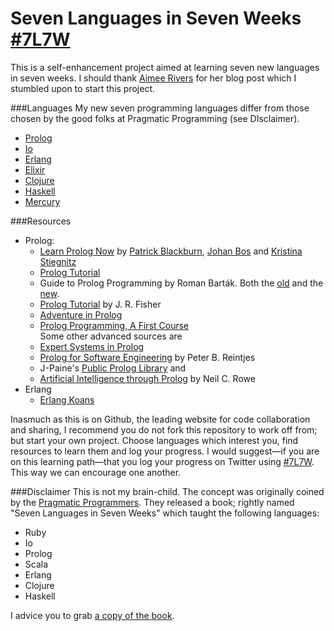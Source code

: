 Seven Languages in Seven Weeks [#7L7W](https://twitter.com/search?q=%237L7W)
===

This is a self-enhancement project aimed at learning seven new languages in seven weeks. I should thank [Aimee Rivers](https://github.com/sermoa) for her blog post which I stumbled upon to start this project.

###Languages
My new seven programming languages differ from those chosen by the good folks at Pragmatic Programming (see DIsclaimer).

+ [Prolog](https://github.com/languages/Prolog)
+ [Io](https://github.com/languages/Io)
+ [Erlang](https://github.com/languages/Erlang)
+ [Elixir](https://github.com/languages/Elixir)
+ [Clojure](https://github.com/languages/Clojure)
+ [Haskell](https://github.com/languages/Haskell)
+ [Mercury](https://github.com/languages/Mercury)

###Resources

+ Prolog:
  + [Learn Prolog Now](http://learnprolognow.org) by [Patrick Blackburn](http://www.loria.fr/~blackbur/), [Johan Bos](http://www.let.rug.nl/bos/) and [Kristina Stiegnitz](http://cs.union.edu/~striegnk/)
  + [Prolog Tutorial](http://www.lix.polytechnique.fr/~liberti/public/computing/prog/prolog/prolog-tutorial.html)
  + Guide to Prolog Programming by Roman Barták. Both the [old](http://kti.ms.mff.cuni.cz/~bartak/prolog.old/learning/) and the [new](http://kti.ms.mff.cuni.cz/~bartak/prolog/contents.html).
  + [Prolog Tutorial](http://www.csupomona.edu/~jrfisher/www/prolog_tutorial/contents.html) by J. R. Fisher
  + [Adventure in Prolog](http://www.amzi.com/AdventureInProlog/advtop.php)
  + [Prolog Programming, A First Course](http://homepages.inf.ed.ac.uk/pbrna/prologbook/)  
  Some other advanced sources are 
  + [Expert Systems in Prolog](http://www.amzi.com/ExpertSystemsInProlog/)
  + [Prolog for Software Engineering](http://www.cs.auckland.ac.nz/~j-hamer/07.363/prolog-for-se.html) by Peter B. Reintjes
  + J-Paine's [Public Prolog Library](http://www.j-paine.org/prolog/library.html) and
  + [Artificial Intelligence through Prolog](http://faculty.nps.edu/ncrowe/book/book.html) by Neil C. Rowe
+ Erlang
  + [Erlang Koans](https://github.com/patrickgombert/erlang-koans)

Inasmuch as this is on Github, the leading website for code collaboration and sharing, I recommend you do not fork this repository to work off from; but start your own project. Choose languages which interest you, find resources to learn them and log your progress. I would suggest—if you are on this learning path—that you log your progress on Twitter using [#7L7W](https://twitter.com/search?q=%237L7W). This way we can encourage one another.

###Disclaimer
This is not my brain-child. The concept was originally coined by the [Pragmatic Programmers](http://pragprog.com). They released a book; rightly named "Seven Languages in Seven Weeks" which taught the following languages:

+ Ruby
+ Io
+ Prolog
+ Scala
+ Erlang
+ Clojure
+ Haskell

I advice you to grab [a copy of the book](http://pragprog.com/book/btlang/seven-languages-in-seven-weeks).